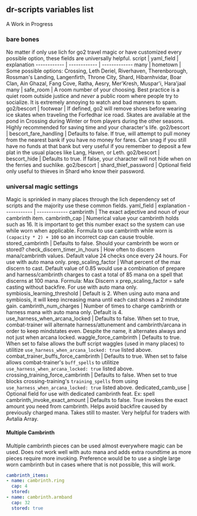 ## dr-scripts variables list

A Work in Progress

### bare bones
No matter if only use lich for go2 travel magic or have customized every possible option, these fields are universally helpful.
script | yaml_field | explanation
------------ | ------------ | -------------
many | hometown | Some possible options: Crossing, Leth Deriel, Riverhaven, Therenborough, Rossman's Landing, Langenfirth, Throne City, Shard, Hibarnhvidar, Boar Clan, Ain Ghazal, Fang Cove, Ratha, Aesry, Mer'Kresh, Muspar'i, Hara'jaal
many | safe_room | A room number of your choosing. Best practice is a quiet room outside justice and _never_ a public room where people try to socialize.  It is extremely annoying to watch and bad manners to spam.
go2/bescort | footwear | If defined, go2 will remove shoes before wearing ice skates when traveling the Forfedhar ice road.  Skates are available at the pond in Crossing during Winter or from players during the other seasons.  Highly recommended for saving time and your character's life.
go2/bescort | bescort_fare_handling | Defaults to false.  If true, will attempt to pull money from the nearest bank if you have no money for fares.  Can snag if you still have no funds at that bank but very useful if you remember to deposit a few plat in the usual places like Lang, Haven, or Leth.
go2/bescort | bescort_hide | Defaults to true.  If false, your character will not hide when on the ferries and suchlike.
go2/bescort | shard_thief_password | Optional field only useful to thieves in Shard who know their password.


### universal magic settings
Magic is sprinkled in many places through the lich dependency set of scripts and the majority use these common fields.
yaml_field | explanation
------------ | -------------
cambrinth | The exact adjective and noun of your cambrinth item.
cambrinth_cap | Numerical value your cambrinth holds such as 16.  It is important to get this number exact so the system can use while worn when applicable.  Formula to use cambrinth while worn is `(capacity * 2) + 100` so an incorrect cap can cause trouble.
stored_cambrinth | Defaults to false.  Should your cambrinth be worn or stored?
check_discern_timer_in_hours | How often to discern mana/cambrinth values.  Default value 24 checks once every 24 hours. For use with auto mana only. 
prep_scaling_factor | What percent of the max discern to cast.  Default value of 0.85 would use a combination of prepare and harness/cambrinth charges to cast a total of 85 mana on a spell that discerns at 100 mana.  Formula:  Max Discern x prep_scaling_factor = safe casting without backfire.  For use with auto mana only.
symbiosis_learning_threshold | Default is 2.  When using auto mana and symbiosis, it will keep increasing mana until each cast shows a 2 mindstate gain.
cambrinth_num_charges | Number of times to charge cambrinth or harness mana with auto mana only.  Default is 4.
use_harness_when_arcana_locked | Defaults to false.  When set to true, combat-trainer will alternate harness/attunement and cambrinth/arcana in order to keep mindstates even.  Despite the name, it alternates always and not just when arcana locked.
waggle_force_cambrinth | Defaults to true.  When set to false allows the buff script waggles (used in many places) to utilitize `use_harness_when_arcana_locked: true` listed above.
combat_trainer_buffs_force_cambrinth | Defaults to true.  When set to false allows combat-trainer's `buff_spells` to utilitize `use_harness_when_arcana_locked: true` listed above.
crossing_training_force_cambrinth | Defaults to false.  When set to true blocks crossing-training's `training_spells` from using `use_harness_when_arcana_locked: true` listed above.
dedicated_camb_use | Optional field for use with dedicated cambrinth feat.  Ex: spell
cambrinth_invoke_exact_amount | Defaults to false.  True invokes the exact amount you need from cambrinth.  Helps avoid backfire caused by previously charged mana.  Takes still to master.  Very helpful for traders with Avtalia Array.

#### Multiple Cambrinth
Multiple cambrinth pieces can be used almost everywhere magic can be used.  Does not work well with auto mana and adds extra roundtime as more pieces require more invoking.  Preference would be to use a single large worn cambrinth but in cases where that is not possible, this will work.
```yaml
cambrinth_items:
- name: cambrinth.ring
  cap: 4
  stored:
- name: cambrinth.armband
  cap: 32
  stored: true
```
